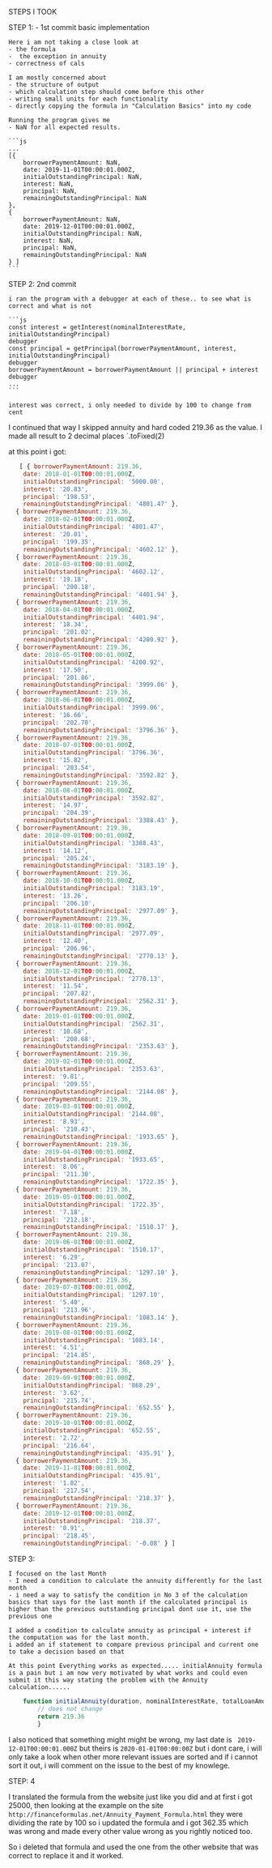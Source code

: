 STEPS I TOOK

STEP 1: - 1st commit
    basic implementation

    Here i am not taking a close look at
    - the formula
    -  the exception in annuity
    - correctness of cals

    I am mostly concerned about
    - the structure of output
    - which calculation step should come before this other
    - writing small units for each functionality
    - directly copying the formula in "Calculation Basics" into my code

    Running the program gives me
    - NaN for all expected results.

    ```js
    ...
    [{
        borrowerPaymentAmount: NaN,
        date: 2019-11-01T00:00:01.000Z,
        initialOutstandingPrincipal: NaN,
        interest: NaN,
        principal: NaN,
        remainingOutstandingPrincipal: NaN 
    },
    { 
        borrowerPaymentAmount: NaN,
        date: 2019-12-01T00:00:01.000Z,
        initialOutstandingPrincipal: NaN,
        interest: NaN,
        principal: NaN,
        remainingOutstandingPrincipal: NaN 
    } ]
    ```




STEP 2: 2nd commit

    i ran the program with a debugger at each of these.. to see what is correct and what is not

    ```js
    const interest = getInterest(nominalInterestRate, initialOutstandingPrincipal)
    debugger
    const principal = getPrincipal(borrowerPaymentAmount, interest, initialOutstandingPrincipal)
    debugger
    borrowerPaymentAmount = borrowerPaymentAmount || principal + interest
    debugger
    ...
    ```

    interest was correct, i only needed to divide by 100 to change from cent
   I continued that way
   I skipped annuity and hard coded 219.36 as the value.
   I made all result to 2 decimal places  `.toFixed(2)

   at this point i got:

```js
   [ { borrowerPaymentAmount: 219.36,
    date: 2018-01-01T00:00:01.000Z,
    initialOutstandingPrincipal: '5000.00',
    interest: '20.83',
    principal: '198.53',
    remainingOutstandingPrincipal: '4801.47' },
  { borrowerPaymentAmount: 219.36,
    date: 2018-02-01T00:00:01.000Z,
    initialOutstandingPrincipal: '4801.47',
    interest: '20.01',
    principal: '199.35',
    remainingOutstandingPrincipal: '4602.12' },
  { borrowerPaymentAmount: 219.36,
    date: 2018-03-01T00:00:01.000Z,
    initialOutstandingPrincipal: '4602.12',
    interest: '19.18',
    principal: '200.18',
    remainingOutstandingPrincipal: '4401.94' },
  { borrowerPaymentAmount: 219.36,
    date: 2018-04-01T00:00:01.000Z,
    initialOutstandingPrincipal: '4401.94',
    interest: '18.34',
    principal: '201.02',
    remainingOutstandingPrincipal: '4200.92' },
  { borrowerPaymentAmount: 219.36,
    date: 2018-05-01T00:00:01.000Z,
    initialOutstandingPrincipal: '4200.92',
    interest: '17.50',
    principal: '201.86',
    remainingOutstandingPrincipal: '3999.06' },
  { borrowerPaymentAmount: 219.36,
    date: 2018-06-01T00:00:01.000Z,
    initialOutstandingPrincipal: '3999.06',
    interest: '16.66',
    principal: '202.70',
    remainingOutstandingPrincipal: '3796.36' },
  { borrowerPaymentAmount: 219.36,
    date: 2018-07-01T00:00:01.000Z,
    initialOutstandingPrincipal: '3796.36',
    interest: '15.82',
    principal: '203.54',
    remainingOutstandingPrincipal: '3592.82' },
  { borrowerPaymentAmount: 219.36,
    date: 2018-08-01T00:00:01.000Z,
    initialOutstandingPrincipal: '3592.82',
    interest: '14.97',
    principal: '204.39',
    remainingOutstandingPrincipal: '3388.43' },
  { borrowerPaymentAmount: 219.36,
    date: 2018-09-01T00:00:01.000Z,
    initialOutstandingPrincipal: '3388.43',
    interest: '14.12',
    principal: '205.24',
    remainingOutstandingPrincipal: '3183.19' },
  { borrowerPaymentAmount: 219.36,
    date: 2018-10-01T00:00:01.000Z,
    initialOutstandingPrincipal: '3183.19',
    interest: '13.26',
    principal: '206.10',
    remainingOutstandingPrincipal: '2977.09' },
  { borrowerPaymentAmount: 219.36,
    date: 2018-11-01T00:00:01.000Z,
    initialOutstandingPrincipal: '2977.09',
    interest: '12.40',
    principal: '206.96',
    remainingOutstandingPrincipal: '2770.13' },
  { borrowerPaymentAmount: 219.36,
    date: 2018-12-01T00:00:01.000Z,
    initialOutstandingPrincipal: '2770.13',
    interest: '11.54',
    principal: '207.82',
    remainingOutstandingPrincipal: '2562.31' },
  { borrowerPaymentAmount: 219.36,
    date: 2019-01-01T00:00:01.000Z,
    initialOutstandingPrincipal: '2562.31',
    interest: '10.68',
    principal: '208.68',
    remainingOutstandingPrincipal: '2353.63' },
  { borrowerPaymentAmount: 219.36,
    date: 2019-02-01T00:00:01.000Z,
    initialOutstandingPrincipal: '2353.63',
    interest: '9.81',
    principal: '209.55',
    remainingOutstandingPrincipal: '2144.08' },
  { borrowerPaymentAmount: 219.36,
    date: 2019-03-01T00:00:01.000Z,
    initialOutstandingPrincipal: '2144.08',
    interest: '8.93',
    principal: '210.43',
    remainingOutstandingPrincipal: '1933.65' },
  { borrowerPaymentAmount: 219.36,
    date: 2019-04-01T00:00:01.000Z,
    initialOutstandingPrincipal: '1933.65',
    interest: '8.06',
    principal: '211.30',
    remainingOutstandingPrincipal: '1722.35' },
  { borrowerPaymentAmount: 219.36,
    date: 2019-05-01T00:00:01.000Z,
    initialOutstandingPrincipal: '1722.35',
    interest: '7.18',
    principal: '212.18',
    remainingOutstandingPrincipal: '1510.17' },
  { borrowerPaymentAmount: 219.36,
    date: 2019-06-01T00:00:01.000Z,
    initialOutstandingPrincipal: '1510.17',
    interest: '6.29',
    principal: '213.07',
    remainingOutstandingPrincipal: '1297.10' },
  { borrowerPaymentAmount: 219.36,
    date: 2019-07-01T00:00:01.000Z,
    initialOutstandingPrincipal: '1297.10',
    interest: '5.40',
    principal: '213.96',
    remainingOutstandingPrincipal: '1083.14' },
  { borrowerPaymentAmount: 219.36,
    date: 2019-08-01T00:00:01.000Z,
    initialOutstandingPrincipal: '1083.14',
    interest: '4.51',
    principal: '214.85',
    remainingOutstandingPrincipal: '868.29' },
  { borrowerPaymentAmount: 219.36,
    date: 2019-09-01T00:00:01.000Z,
    initialOutstandingPrincipal: '868.29',
    interest: '3.62',
    principal: '215.74',
    remainingOutstandingPrincipal: '652.55' },
  { borrowerPaymentAmount: 219.36,
    date: 2019-10-01T00:00:01.000Z,
    initialOutstandingPrincipal: '652.55',
    interest: '2.72',
    principal: '216.64',
    remainingOutstandingPrincipal: '435.91' },
  { borrowerPaymentAmount: 219.36,
    date: 2019-11-01T00:00:01.000Z,
    initialOutstandingPrincipal: '435.91',
    interest: '1.82',
    principal: '217.54',
    remainingOutstandingPrincipal: '218.37' },
  { borrowerPaymentAmount: 219.36,
    date: 2019-12-01T00:00:01.000Z,
    initialOutstandingPrincipal: '218.37',
    interest: '0.91',
    principal: '218.45',
    remainingOutstandingPrincipal: '-0.08' } ]
```

STEP 3:

    I focused on the last Month
    - I need a condition to calculate the annuity differently for the last month
    - i need a way to satisfy the condition in No 3 of the calculation basics that says for the last month if the calculated principal is higher than the previous outstanding principal dont use it, use the previous one

    I added a condition to calculate annuity as principal + interest if the computation was for the last month.
    i added an if statement to compare previous principal and current one to take a decision based on that

    At this point Everything works as expected..... initialAnnuity formula is a pain but i am now very motivated by what works and could even submit it this way stating the problem with the Annuity calculation......
```js
    function initialAnnuity(duration, nominalInterestRate, totalLoanAmount) {
        // does not change
        return 219.36
        }
```

I also noticed that something might might be wrong, my last date is ` 2019-12-01T00:00:01.000Z` but theirs is `2020-01-01T00:00:00Z` but i dont care, i will only take a look when other more relevant issues are sorted and if i cannot sort it out, i will comment on the issue to the best of my knowlege.


STEP: 4

I translated the formula from the website just like you did and at first i got 25000, then looking at the example on the site `http://financeformulas.net/Annuity_Payment_Formula.html` they were dividing the rate by 100 so i updated the formula and i got 362.35 which was wrong and made every other value wrong as you rightly noticed too.

So i deleted that formula and used the one from the other website that was correct to replace it and it worked.


